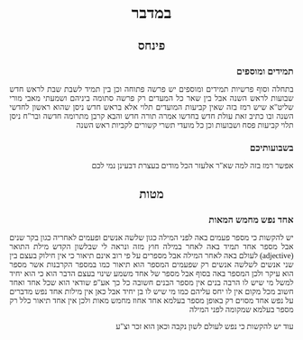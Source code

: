 <style>
  .main {
    font-family: "Times New Roman", Times, Serif
  }
  h1, h2 {
    text-align: center;
  }
  .main h3 + h3 {
    margin-top: 0em;
  }
  .main h3, .main h4 {
    margin-bottom: 0em;
  }
  .main h3 strong {
    text-decoration: underline;
  }
  .main p {
    text-align: justify;
  }
</style>
<div dir="rtl" class="main">

# במדבר

## פינחס

### תמידים ומוספים
בתחלה וסוף פרשיות תמידים ומוספים יש פרשה פתוחה וכן בין תמיד לשבת שבת לראש חדש שבועות
לראש השנה אבל בין שאר כל המעדים רק פרשה סתומה ביניהם ושמעתי מאבי מורי שליט"א שיש רמז
בזה שאין קביעות המועדים תלוי אלא בראש חדש ניסן שהוא ראשון לחדשי השנה ובו כתיב זאת עולת
חדש בחדשו אמרה תורה חדש והבא קרבן מתרומה חדשה ובר"ח ניסן תלוי קביעות פסח ושבועות וכן
כל מועדי תשרי קשורים לקביות ראש השנה

### בשבועותיכם
אפשר רמז בזה למה שא"ר אלעזר הכל מודים בעצרת דבעינן נמי לכם

## מטות

### אחד נפש מחמש המאות

יש להקשות כי מספר פעמים באה לפני המילה כגון שלשה אנשים ופעמים לאחריה כגון בקר שנים
אבל מספר אחד תמיד באה לאחר במילה חוץ מזה ונראה לי שבלשון הקדש מילת התואר (adjective) לעולם
באה לאחר המילה אבל מספרים על פי רוב אינם תיאור כי אין חילוק בעצם בין שני אנשים לשלשה אנשים
רק שפעמים המספר הוא תיאור כמו במספר הקרבנות אשר מספר הוא עיקר ולכן המספר באה בסוף אבל מספר
של אחד משמע שינוי בעצם הדבר הוא כי הוא יחיד למשל מי שיש לו הרבה בנים אין מספר הבנים
חשובה כל כך אע"פ שודאי הוא שכל אחד ואחד חשוב מכל מקום אין לו יחס עליהם כמו מי שיש לו בן יחיד
אבל כאן אין מילות אחד נפש מדברים על נפש אחד מסוים רק באופן מספר בעלמא אחד אחוז מחמש מאות
ולכן אין אחד תיאור כלל רק מספר בעלמא שמקומה לפני המילה
  
עוד יש להקשות כי נפש לעולם לשון נקבה וכאן הוא זכר וצ"ע
</div>